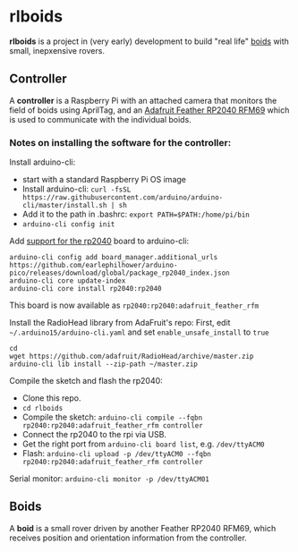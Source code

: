 # rlboids
**rlboids** is a project in (very early) development to build "real life" [boids](https://en.wikipedia.org/wiki/Boids) with small, inepxensive rovers.

## Controller
A **controller** is a Raspberry Pi with an attached camera that monitors the field of boids using AprilTag, and an [Adafruit Feather RP2040 RFM69](https://learn.adafruit.com/feather-rp2040-rfm69/overview) which is used to communicate with the individual boids.

### Notes on installing the software for the controller:

Install arduino-cli:
- start with a standard Raspberry Pi OS image
- Install arduino-cli: `curl -fsSL https://raw.githubusercontent.com/arduino/arduino-cli/master/install.sh | sh`
- Add it to the path in .bashrc: `export PATH=$PATH:/home/pi/bin`
- `arduino-cli config init`

Add [support for the rp2040](https://arduino-pico.readthedocs.io/en/latest/install.html#installing-via-arduino-cli) board to arduino-cli:
```
arduino-cli config add board_manager.additional_urls https://github.com/earlephilhower/arduino-pico/releases/download/global/package_rp2040_index.json
arduino-cli core update-index
arduino-cli core install rp2040:rp2040
```
This board is now available as `rp2040:rp2040:adafruit_feather_rfm`

Install the RadioHead library from AdaFruit's repo:
First, edit `~/.arduino15/arduino-cli.yaml` and set `enable_unsafe_install` to `true`
```
cd
wget https://github.com/adafruit/RadioHead/archive/master.zip
arduino-cli lib install --zip-path ~/master.zip
```

Compile the sketch and flash the rp2040:
- Clone this repo.
- `cd rlboids`
- Compile the sketch: `arduino-cli compile --fqbn rp2040:rp2040:adafruit_feather_rfm controller`
- Connect the rp2040 to the rpi via USB.
- Get the right port from `arduino-cli board list`, e.g. `/dev/ttyACM0`
- Flash: `arduino-cli upload -p /dev/ttyACM0 --fqbn rp2040:rp2040:adafruit_feather_rfm controller`

Serial monitor: `arduino-cli monitor -p /dev/ttyACM01`


## Boids
A **boid** is a small rover driven by another Feather RP2040 RFM69, which receives position and orientation information from the controller.


